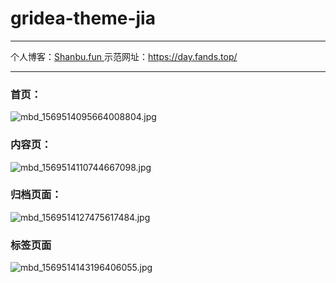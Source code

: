 # gridea-theme-jia
***
个人博客：[Shanbu.fun ](https:shanbu.fun)
示范网址：https://day.fands.top/
***
### 首页：
![mbd_1569514095664008804.jpg](https://i.loli.net/2019/10/29/fPbaYk8ZKij3QlV.jpg)
### 内容页：
![mbd_1569514110744667098.jpg](https://i.loli.net/2019/10/29/1spRh654YdTWHLP.jpg)
### 归档页面：
![mbd_1569514127475617484.jpg](https://i.loli.net/2019/10/29/VIvimqZ9eAtTgHy.jpg)
### 标签页面
![mbd_1569514143196406055.jpg](https://i.loli.net/2019/10/29/s7lJ1PgrqYy2ZMo.jpg)
